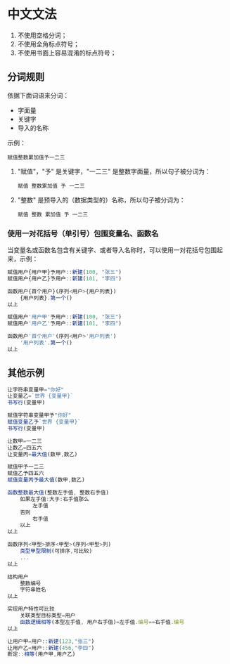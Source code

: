 # 中文文法

1. 不使用空格分词；
2. 不使用全角标点符号；
3. 不使用书面上容易混淆的标点符号；

## 分词规则

依据下面词语来分词：

* 字面量
* 关键字
* 导入的名称

示例：

`赋值整数累加值予一二三`

1. "赋值"，"予" 是关键字，"一二三" 是整数字面量，所以句子被分词为：

   `赋值 整数累加值 予 一二三`

2. "整数" 是预导入的（数据类型的）名称，所以句子被分词为：

   `赋值 整数 累加值 予 一二三`

### 使用一对花括号（单引号）包围变量名、函数名

当变量名或函数名包含有关键字、或者导入名称时，可以使用一对花括号包围起来，示例：

```js
赋值用户{用户甲}予用户::新建(100, "张三")
赋值用户{用户乙}予用户::新建(101, "李四")

函数用户{首个用户}(序列<用户>{用户列表})
    {用户列表}.第一个()
以上
```

```js
赋值用户'用户甲'予用户::新建(100, "张三")
赋值用户'用户乙'予用户::新建(101, "李四")

函数用户'首个用户'(序列<用户>'用户列表')
    '用户列表'.第一个()
以上
```

## 其他示例

```js
让字符串变量甲="你好"
让变量乙=`世界 {变量甲}`
书写行(变量甲)

赋值字符串变量甲予"你好"
赋值变量乙予`世界 {变量甲}`
书写行(变量甲)

让数甲=一二三
让数乙=四五六
让变量丙=最大值(数甲,数乙)

赋值甲予一二三
赋值乙予四五六
赋值变量丙予最大值(数甲,数乙)

函数整数最大值(整数左手值, 整数右手值)
    如果左手值:大于:右手值那么
        左手值
    否则
        右手值
    以上
以上

函数序列<甲型>排序<甲型>(序列<甲型>列)
    类型甲型限制(可排序,可比较)
    ...
以上

结构用户
    整数编号
    字符串姓名
以上

实现用户特性可比较
    关联类型目标类型=用户
    函数逻辑相等(本型左手值, 用户右手值)=左手值.编号==右手值.编号
以上

让用户甲=用户::新建(123,"张三")
让用户乙=用户::新建(456,"李四")
断定::相等(用户甲,用户乙)
```